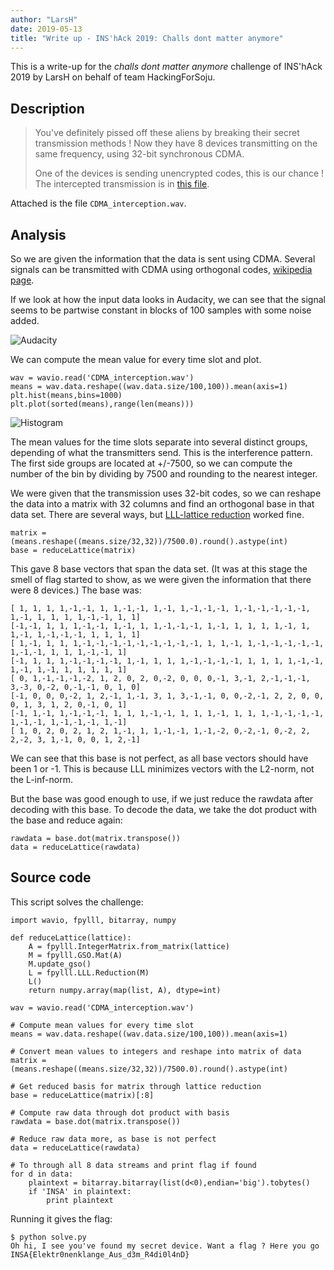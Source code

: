 ```yaml
---
author: "LarsH"
date: 2019-05-13
title: "Write up - INS'hAck 2019: Challs dont matter anymore"
---
```


This is a write-up for the *challs dont matter anymore* challenge of INS'hAck 2019  by
LarsH on behalf of team HackingForSoju.

## Description

> You've definitely pissed off these aliens by breaking their secret transmission methods ! Now they have 8 devices transmitting on the same frequency, using 32-bit synchronous CDMA.
> 
> One of the devices is sending unencrypted codes, this is our chance ! The intercepted transmission is in [this file](https://static.ctf.insecurity-insa.fr/8cb21532d36692d7e80f9dcf77db6bc9c1c51079.tar.gz).

Attached is the file `CDMA_interception.wav`.

## Analysis

So we are given the information that the data is sent using CDMA.
Several signals can be transmitted with CDMA using orthogonal codes,
[wikipedia page](https://en.wikipedia.org/wiki/Code-division_multiple_access#Example).

If we look at how the input data looks in Audacity, we can see that the
signal seems to be partwise constant in blocks of 100 samples with some noise added.

![Audacity](/img/insa2019/audacity.png)

We can compute the mean value for every time slot and plot.

```
wav = wavio.read('CDMA_interception.wav')
means = wav.data.reshape((wav.data.size/100,100)).mean(axis=1)
plt.hist(means,bins=1000)
plt.plot(sorted(means),range(len(means)))
```

![Histogram](/img/insa2019/means.png)

The mean values for the time slots separate into several distinct groups, depending of what the transmitters send. This is the interference pattern. The first side groups are located at +/-7500, so we can compute the number of the bin by dividing by 7500 and rounding to the nearest integer.

We were given that the transmission uses 32-bit codes,
so we can reshape the data into a matrix with 32 columns and find an orthogonal base in that data set. There are several ways, but [LLL-lattice reduction](https://en.wikipedia.org/wiki/Lenstra%E2%80%93Lenstra%E2%80%93Lov%C3%A1sz_lattice_basis_reduction_algorithm) worked fine.


```
matrix = (means.reshape((means.size/32,32))/7500.0).round().astype(int)
base = reduceLattice(matrix)
```

This gave 8 base vectors that span the data set. (It was at this stage the smell of flag started to show, as we were given the information that there were 8 devices.) The base was:

```
[ 1, 1, 1, 1,-1,-1, 1, 1,-1,-1, 1,-1, 1,-1,-1,-1, 1,-1,-1,-1,-1,-1, 1,-1, 1, 1, 1, 1,-1,-1, 1, 1]
[-1,-1, 1, 1, 1,-1,-1, 1,-1, 1, 1,-1,-1,-1, 1,-1, 1, 1, 1, 1,-1, 1, 1,-1, 1,-1,-1,-1, 1, 1, 1, 1]
[ 1,-1, 1, 1, 1,-1,-1,-1,-1,-1,-1,-1,-1,-1, 1, 1,-1, 1,-1,-1,-1,-1,-1, 1,-1,-1, 1, 1, 1,-1,-1, 1]
[-1, 1, 1, 1,-1,-1,-1,-1, 1,-1, 1, 1, 1,-1,-1,-1,-1, 1, 1, 1, 1,-1,-1, 1,-1, 1,-1, 1, 1, 1, 1, 1]
[ 0, 1,-1,-1,-1,-2, 1, 2, 0, 2, 0,-2, 0, 0, 0,-1, 3,-1, 2,-1,-1,-1, 3,-3, 0,-2, 0,-1,-1, 0, 1, 0]
[-1, 0, 0, 0,-2, 1, 2,-1, 1,-1, 3, 1, 3,-1,-1, 0, 0,-2,-1, 2, 2, 0, 0, 0, 1, 3, 1, 2, 0,-1, 0, 1]
[-1, 1,-1, 1,-1,-1,-1, 1, 1, 1,-1,-1, 1, 1, 1,-1, 1, 1, 1,-1,-1,-1,-1, 1,-1,-1, 1,-1,-1,-1, 1,-1]
[ 1, 0, 2, 0, 2, 1, 2, 1,-1, 1, 1,-1,-1, 1,-1,-2, 0,-2,-1, 0,-2, 2, 2,-2, 3, 1,-1, 0, 0, 1, 2,-1]
```

We can see that this base is not perfect, as all base vectors
should have been 1 or -1.
This is because LLL minimizes vectors with the L2-norm, not the L-inf-norm.

But the base was good enough to use, if we just reduce the rawdata after decoding with this base. To decode the data, we take the dot product with the base and reduce again:

```
rawdata = base.dot(matrix.transpose())
data = reduceLattice(rawdata)
```

## Source code

This script solves the challenge:

```
import wavio, fpylll, bitarray, numpy

def reduceLattice(lattice):
	A = fpylll.IntegerMatrix.from_matrix(lattice)
	M = fpylll.GSO.Mat(A)
	M.update_gso()
	L = fpylll.LLL.Reduction(M)
	L()
	return numpy.array(map(list, A), dtype=int)

wav = wavio.read('CDMA_interception.wav')

# Compute mean values for every time slot
means = wav.data.reshape((wav.data.size/100,100)).mean(axis=1)

# Convert mean values to integers and reshape into matrix of data
matrix = (means.reshape((means.size/32,32))/7500.0).round().astype(int)

# Get reduced basis for matrix through lattice reduction
base = reduceLattice(matrix)[:8]

# Compute raw data through dot product with basis
rawdata = base.dot(matrix.transpose())

# Reduce raw data more, as base is not perfect
data = reduceLattice(rawdata)

# To through all 8 data streams and print flag if found
for d in data:
	plaintext = bitarray.bitarray(list(d<0),endian='big').tobytes()
	if 'INSA' in plaintext:
		print plaintext
```

Running it gives the flag:

```
$ python solve.py 
Oh hi, I see you've found my secret device. Want a flag ? Here you go INSA{Elektr0nenklange_Aus_d3m_R4di0l4nD}
```
